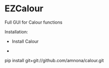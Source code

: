 # EZCalour
Full GUI for Calour functions

Installation:
- Install Calour
- ```
pip install git+git://github.com/amnona/calour.git
```
